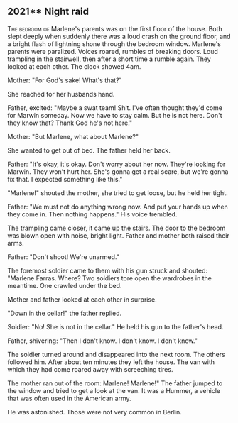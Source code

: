 
## **2021**** Night raid

<span style="font-variant:small-caps;">The bedroom of </span> Marlene's parents was on the first floor of the house.
Both slept deeply when suddenly there was a loud crash on the ground floor, and a bright flash of lightning shone through the bedroom window.
Marlene's parents were paralized.
Voices roared, rumbles of breaking doors.
Loud trampling in the stairwell, then after a short time a rumble again.
They looked at each other.
The clock showed 4am.

Mother: "For God's sake! What's that?"

She reached for her husbands hand.

Father, excited: "Maybe a swat team!
Shit.
I've often thought they'd come for Marwin someday.
Now we have to stay calm.
But he is not here.
Don't they know that?
Thank God he's not here."

Mother: "But Marlene, what about Marlene?"

She wanted to get out of bed.
The father held her back.

Father: "It's okay, it's okay.
Don't worry about her now.
They're looking for Marwin.
They won't hurt her.
She's gonna get a real scare, but we're gonna fix that.
I expected something like this."

"Marlene!" shouted the mother, she tried to get loose, but he held her tight.

Father: "We must not do anything wrong now.
And put your hands up when they come in.
Then nothing happens."
His voice trembled.

The trampling came closer, it came up the stairs.
The door to the bedroom was blown open with noise, bright light.
Father and mother both raised their arms.

Father: "Don't shoot! We're unarmed."

The foremost soldier came to them with his gun struck and shouted: "Marlene Farras.
Where? Two soldiers tore open the wardrobes in the meantime.
One crawled under the bed.

Mother and father looked at each other in surprise.

"Down in the cellar!" the father replied.

Soldier: "No! She is not in the cellar."
He held his gun to the father's head.

Father, shivering: "Then I don't know.
I don't know.
I don't know."

The soldier turned around and disappeared into the next room.
The others followed him.
After about ten minutes they left the house.
The van with which they had come roared away with screeching tires.

The mother ran out of the room: Marlene! Marlene!"
The father jumped to the window and tried to get a look at the van.
It was a Hummer, a vehicle that was often used in the American army.

He was astonished.
Those were not very common in Berlin.

